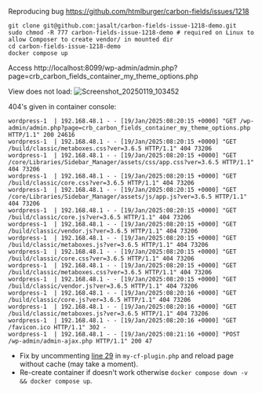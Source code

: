 Reproducing bug https://github.com/htmlburger/carbon-fields/issues/1218
```
git clone git@github.com:jasalt/carbon-fields-issue-1218-demo.git
sudo chmod -R 777 carbon-fields-issue-1218-demo # required on Linux to allow Composer to create vendor/ in mounted dir
cd carbon-fields-issue-1218-demo
docker compose up
```

Access http://localhost:8099/wp-admin/admin.php?page=crb_carbon_fields_container_my_theme_options.php

View does not load:
![Screenshot_20250119_103452](https://github.com/user-attachments/assets/15b960a8-41df-487e-ab0a-49fd9221c365)

404's given in container console:

```
wordpress-1  | 192.168.48.1 - - [19/Jan/2025:08:20:15 +0000] "GET /wp-admin/admin.php?page=crb_carbon_fields_container_my_theme_options.php HTTP/1.1" 200 24616
wordpress-1  | 192.168.48.1 - - [19/Jan/2025:08:20:15 +0000] "GET /build/classic/metaboxes.css?ver=3.6.5 HTTP/1.1" 404 73206
wordpress-1  | 192.168.48.1 - - [19/Jan/2025:08:20:15 +0000] "GET /core/Libraries/Sidebar_Manager/assets/css/app.css?ver=3.6.5 HTTP/1.1" 404 73206
wordpress-1  | 192.168.48.1 - - [19/Jan/2025:08:20:15 +0000] "GET /build/classic/core.css?ver=3.6.5 HTTP/1.1" 404 73206
wordpress-1  | 192.168.48.1 - - [19/Jan/2025:08:20:15 +0000] "GET /core/Libraries/Sidebar_Manager/assets/js/app.js?ver=3.6.5 HTTP/1.1" 404 73206
wordpress-1  | 192.168.48.1 - - [19/Jan/2025:08:20:15 +0000] "GET /build/classic/core.js?ver=3.6.5 HTTP/1.1" 404 73206
wordpress-1  | 192.168.48.1 - - [19/Jan/2025:08:20:15 +0000] "GET /build/classic/vendor.js?ver=3.6.5 HTTP/1.1" 404 73206
wordpress-1  | 192.168.48.1 - - [19/Jan/2025:08:20:15 +0000] "GET /build/classic/metaboxes.js?ver=3.6.5 HTTP/1.1" 404 73206
wordpress-1  | 192.168.48.1 - - [19/Jan/2025:08:20:15 +0000] "GET /build/classic/core.css?ver=3.6.5 HTTP/1.1" 404 73206
wordpress-1  | 192.168.48.1 - - [19/Jan/2025:08:20:15 +0000] "GET /build/classic/metaboxes.css?ver=3.6.5 HTTP/1.1" 404 73206
wordpress-1  | 192.168.48.1 - - [19/Jan/2025:08:20:15 +0000] "GET /build/classic/vendor.js?ver=3.6.5 HTTP/1.1" 404 73206
wordpress-1  | 192.168.48.1 - - [19/Jan/2025:08:20:16 +0000] "GET /build/classic/core.js?ver=3.6.5 HTTP/1.1" 404 73206
wordpress-1  | 192.168.48.1 - - [19/Jan/2025:08:20:16 +0000] "GET /build/classic/metaboxes.js?ver=3.6.5 HTTP/1.1" 404 73206
wordpress-1  | 192.168.48.1 - - [19/Jan/2025:08:20:16 +0000] "GET /favicon.ico HTTP/1.1" 302 -
wordpress-1  | 192.168.48.1 - - [19/Jan/2025:08:21:16 +0000] "POST /wp-admin/admin-ajax.php HTTP/1.1" 200 47

```

- Fix by uncommenting [line 29](https://github.com/jasalt/carbon-fields-issue-1218-demo/blob/main/my-cf-plugin.php#L29) in `my-cf-plugin.php` and reload page without cache (may take a moment).
- Re-create container if doesn't work otherwise `docker compose down -v && docker compose up`.
